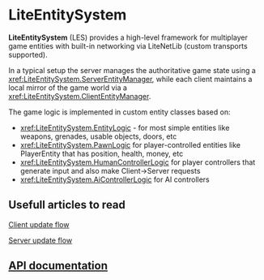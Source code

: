 # LiteEntitySystem

**LiteEntitySystem** (LES) provides a high-level framework for multiplayer game entities with built-in networking via LiteNetLib (custom transports supported). 

In a typical setup the server manages the authoritative game state using a <xref:LiteEntitySystem.ServerEntityManager>, while each client maintains a local mirror of the game world via a <xref:LiteEntitySystem.ClientEntityManager>.

The game logic is implemented in custom entity classes based on:
* <xref:LiteEntitySystem.EntityLogic> - for most simple entities like weapons, grenades, usable objects, doors, etc
* <xref:LiteEntitySystem.PawnLogic> for player-controlled entities like PlayerEntity that has position, health, money, etc
* <xref:LiteEntitySystem.HumanControllerLogic> for player controllers that generate input and also make Client->Server requests
* <xref:LiteEntitySystem.AiControllerLogic> for AI controllers

## Usefull articles to read

[Client update flow](articles/client-update-flow.md)

[Server update flow](articles/server-update-flow.md)

## [API documentation](api/index.md)

